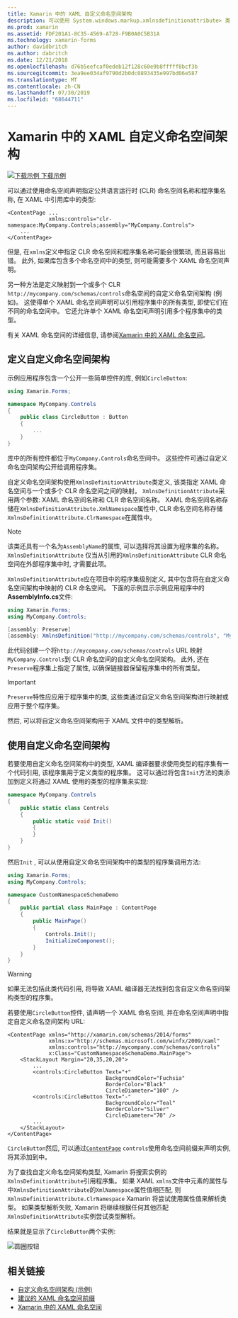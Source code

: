 ```yaml
---
title: Xamarin 中的 XAML 自定义命名空间架构
description: 可以使用 System.windows.markup.xmlnsdefinitionattribute> 类定义 XAML 自定义命名空间架构, 该类指定自定义 URL 和一个或多个 CLR 命名空间之间的映射。 然后, 可以在 XAML 命名空间声明中使用自定义命名空间架构。
ms.prod: xamarin
ms.assetid: FDF201A1-8C35-4569-A728-F9B0A0C5B31A
ms.technology: xamarin-forms
author: davidbritch
ms.author: dabritch
ms.date: 12/21/2018
ms.openlocfilehash: d76b5eefcaf0edeb12f128c60e9b8fffff8bcf3b
ms.sourcegitcommit: 3ea9ee034af9790d2b0dc0893435e997bd06e587
ms.translationtype: MT
ms.contentlocale: zh-CN
ms.lasthandoff: 07/30/2019
ms.locfileid: "68644711"
---
```

# <a name="xaml-custom-namespace-schemas-in-xamarinforms"></a>Xamarin 中的 XAML 自定义命名空间架构

[![下载示例](~/media/shared/download.png) 下载示例](https://docs.microsoft.com/samples/xamarin/xamarin-forms-samples/xaml-customnamespaceschemas)

可以通过使用命名空间声明指定公共语言运行时 (CLR) 命名空间名称和程序集名称, 在 XAML 中引用库中的类型:

```xaml
<ContentPage ...
             xmlns:controls="clr-namespace:MyCompany.Controls;assembly="MyCompany.Controls">
    ...
</ContentPage>
```

但是, 在`xmlns`定义中指定 CLR 命名空间和程序集名称可能会很繁琐, 而且容易出错。 此外, 如果库包含多个命名空间中的类型, 则可能需要多个 XAML 命名空间声明。

另一种方法是定义映射到一个或多个 CLR `http://mycompany.com/schemas/controls`命名空间的自定义命名空间架构 (例如)。 这使得单个 XAML 命名空间声明可以引用程序集中的所有类型, 即使它们在不同的命名空间中。 它还允许单个 XAML 命名空间声明引用多个程序集中的类型。

有关 XAML 命名空间的详细信息, 请参阅[Xamarin 中的 XAML 命名空间](namespaces.md)。

## <a name="defining-a-custom-namespace-schema"></a>定义自定义命名空间架构

示例应用程序包含一个公开一些简单控件的库, 例如`CircleButton`:

```csharp
using Xamarin.Forms;

namespace MyCompany.Controls
{
    public class CircleButton : Button
    {
        ...
    }
}
```

库中的所有控件都位于`MyCompany.Controls`命名空间中。 这些控件可通过自定义命名空间架构公开给调用程序集。

自定义命名空间架构使用`XmlnsDefinitionAttribute`类定义, 该类指定 XAML 命名空间与一个或多个 CLR 命名空间之间的映射。 `XmlnsDefinitionAttribute`采用两个参数: XAML 命名空间名称和 CLR 命名空间名称。 XAML 命名空间名称存储在`XmlnsDefinitionAttribute.XmlNamespace`属性中, CLR 命名空间名称存储`XmlnsDefinitionAttribute.ClrNamespace`在属性中。

> [!NOTE]
> 该类还具有一个名为`AssemblyName`的属性, 可以选择将其设置为程序集的名称。 `XmlnsDefinitionAttribute` 仅当从引用的`XmlnsDefinitionAttribute` CLR 命名空间在外部程序集中时, 才需要此项。

`XmlnsDefinitionAttribute`应在项目中的程序集级别定义, 其中包含将在自定义命名空间架构中映射的 CLR 命名空间。 下面的示例显示示例应用程序中的**AssemblyInfo.cs**文件:

```csharp
using Xamarin.Forms;
using MyCompany.Controls;

[assembly: Preserve]
[assembly: XmlnsDefinition("http://mycompany.com/schemas/controls", "MyCompany.Controls")]
```

此代码创建一个将`http://mycompany.com/schemas/controls` URL 映射`MyCompany.Controls`到 CLR 命名空间的自定义命名空间架构。 此外, 还在`Preserve`程序集上指定了属性, 以确保链接器保留程序集中的所有类型。

> [!IMPORTANT]
> `Preserve`特性应应用于程序集中的类, 这些类通过自定义命名空间架构进行映射或应用于整个程序集。

然后, 可以将自定义命名空间架构用于 XAML 文件中的类型解析。

## <a name="consuming-a-custom-namespace-schema"></a>使用自定义命名空间架构

若要使用自定义命名空间架构中的类型, XAML 编译器要求使用类型的程序集有一个代码引用, 该程序集用于定义类型的程序集。 这可以通过将包含`Init`方法的类添加到定义将通过 XAML 使用的类型的程序集来实现:

```csharp
namespace MyCompany.Controls
{
    public static class Controls
    {
        public static void Init()
        {
        }
    }
}
```

然后`Init` , 可以从使用自定义命名空间架构中的类型的程序集调用方法:

```csharp
using Xamarin.Forms;
using MyCompany.Controls;

namespace CustomNamespaceSchemaDemo
{
    public partial class MainPage : ContentPage
    {
        public MainPage()
        {
            Controls.Init();
            InitializeComponent();
        }
    }
}
```

> [!WARNING]
> 如果无法包括此类代码引用, 将导致 XAML 编译器无法找到包含自定义命名空间架构类型的程序集。

若要使用`CircleButton`控件, 请声明一个 XAML 命名空间, 并在命名空间声明中指定自定义命名空间架构 URL:

```xaml
<ContentPage xmlns="http://xamarin.com/schemas/2014/forms"
             xmlns:x="http://schemas.microsoft.com/winfx/2009/xaml"
             xmlns:controls="http://mycompany.com/schemas/controls"
             x:Class="CustomNamespaceSchemaDemo.MainPage">
    <StackLayout Margin="20,35,20,20">
        ...
        <controls:CircleButton Text="+"
                               BackgroundColor="Fuchsia"
                               BorderColor="Black"
                               CircleDiameter="100" />
        <controls:CircleButton Text="-"
                               BackgroundColor="Teal"
                               BorderColor="Silver"
                               CircleDiameter="70" />
        ...
    </StackLayout>
</ContentPage>
```

`CircleButton`然后, 可以通过[`ContentPage`](xref:Xamarin.Forms.ContentPage) `controls`使用命名空间前缀来声明实例, 将其添加到中。

为了查找自定义命名空间架构类型, Xamarin 将搜索实例的`XmlnsDefinitionAttribute`引用程序集。 如果 XAML `xmlns`文件中元素的属性与中`XmlnsDefinitionAttribute`的`XmlNamespace`属性值相匹配, 则`XmlnsDefinitionAttribute.ClrNamespace` Xamarin 将尝试使用属性值来解析类型。 如果类型解析失败, Xamarin 将继续根据任何其他匹配`XmlnsDefinitionAttribute`实例尝试类型解析。

结果就是显示了`CircleButton`两个实例:

![圆圈按钮](custom-namespace-schemas-images/circle-buttons.png "圆圈按钮")

## <a name="related-links"></a>相关链接

- [自定义命名空间架构 (示例)](https://docs.microsoft.com/samples/xamarin/xamarin-forms-samples/xaml-customnamespaceschemas)
- [建议的 XAML 命名空间前缀](custom-prefix.md)
- [Xamarin 中的 XAML 命名空间](namespaces.md)
